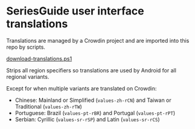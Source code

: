# SeriesGuide user interface translations

Translations are managed by a Crowdin project and are imported into this repo by scripts.

[download-translations.ps1](/download-translations.ps1)

Strips all region specifiers so translations are used by Android for all regional variants.

Except for when multiple variants are translated on Crowdin:

- Chinese: Mainland or Simplified (`values-zh-rCN`) and Taiwan or Traditional (`values-zh-rTW`)
- Portuguese: Brazil (`values-pt-rBR`) and Portugal (`values-pt-rPT`)
- Serbian: Cyrillic (`values-sr-rSP`) and Latin (`values-sr-rCS`)
